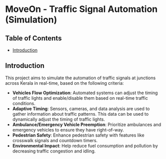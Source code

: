 # MoveOn - Traffic Signal Automation (Simulation)

## Table of Contents
- [Introduction](#introduction)

## Introduction
This project aims to simulate the automation of traffic signals at junctions across Kerala in real-time, based on the following criteria:

- **Vehicles Flow Optimization**: Automated systems can adjust the timing of traffic lights and enable/disable them based on real-time traffic conditions.
- **Adaptive Timing**: Sensors, cameras, and data analysis are used to gather information about traffic patterns. This data can be used to dynamically adjust the timing of traffic lights.
- **Ambulance/Emergency Vehicle Preemption**: Prioritize ambulances and emergency vehicles to ensure they have right-of-way.
- **Pedestrian Safety**: Enhance pedestrian safety with features like crosswalk signals and countdown timers.
- **Environmental Impact**: Help reduce fuel consumption and pollution by decreasing traffic congestion and idling.
